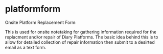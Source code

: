 # platformform
Onsite Platform Replacement Form

This is used for onsite notetaking for gathering information required for the replacment and/or repair of Diary Platforms. 
The basic idea behind this is to allow for detailed collection of repair information then submit to a desirted email as a text form.

